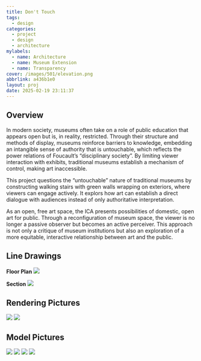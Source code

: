 ```yaml
---
title: Don't Touch
tags:
  - design
categories:
  - project
  - design
  - architecture
mylabels:
  - name: Architecture
  - name: Museum Extension
  - name: Transparency
cover: /images/501/elevation.png
abbrlink: a436b1e0
layout: proj
date: 2025-02-19 23:11:37
---
```


## Overview
In modern society, museums often take on a role of public education that appears open but is, in reality, restricted. Through their structure and methods of display, museums reinforce barriers to knowledge, embedding an intangible sense of authority that is untouchable, which reflects the power relations of Foucault’s “disciplinary society”. By limiting viewer interaction with exhibits, traditional museums establish a mechanism of control, making art inaccessible.

This project questions the “untouchable” nature of traditional museums by constructing walking stairs with green walls wrapping on exteriors, where viewers can engage actively. It explors how art can establish a direct dialogue with audiences instead of only authoritative interpretation.

As an open, free art space, the ICA presents possibilities of domestic, open art for public. Through a reconfiguration of museum space, the viewer is no longer a passive observer but becomes an active perceiver. This approach is not only a critique of museum institutions but also an exploration of a more equitable, interactive relationship between art and the public.

## Line Drawings

**Floor Plan**
![](/images/501/floor-plan.png)

**Section**
![](/images/501/section.png)

## Rendering Pictures
![](/images/501/New_exterior.png)
![](/images/501/New_interior.png)

## Model Pictures
![](/images/501/model.png)
![](/images/501/model01.png)
![](/images/501/model03.JPG)
![](/images/501/model04.JPG)

